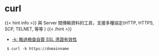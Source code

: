 # curl   

{{< hint info >}}
與 Server 間傳輸資料的工具，支援多種協定(HTTP, HTTPS, SCP, TELNET, 等等 )
{{< /hint >}}

- [-k: 略過檢查自簽 SSL 憑證有效性](https://www.opencli.com/linux/curl-ignore-ssl-verification)

```tpl
 $ curl -k https://domainname
```